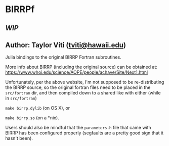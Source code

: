 # BIRRPf
## *WIP*
## Author: Taylor Viti (tviti@hawaii.edu)

Julia bindings to the original BIRRP Fortran subroutines.

More info about BIRRP (including the original source) can be obtained at: https://www.whoi.edu/science/AOPE/people/achave/Site/Next1.html

Unfortunately, per the above website, I'm not supposed to be re-distributing the BIRRP source, so the original fortran files need to be placed in the `src/fortran` dir, and then compiled down to a shared like with either (while in `src/fortran`)

`make birrp.dylib` (on OS X), or 

`make birrp.so` (on a *nix).


Users should also be mindful that the `parameters.h` file that came with BIRRP has been configured properly (segfaults are a pretty good sign that it hasn't been).

